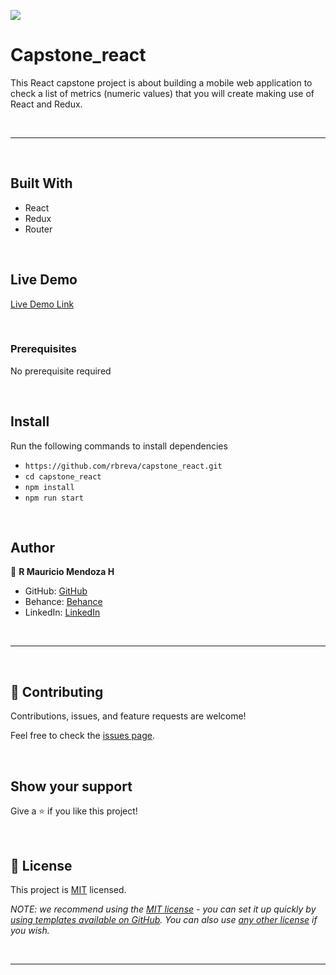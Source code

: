 ![](https://img.shields.io/badge/Microverse-blueviolet)

# Capstone_react
This React capstone project is about building a mobile web application to check a list of metrics (numeric values) that you will create making use of React and Redux.

<br>

---
<br>

## Built With
- React
- Redux
- Router

<br>

## Live Demo
[Live Demo Link](https://6381568557370915291765bd--zippy-panda-12e3c6.netlify.app/)

<br>

### Prerequisites
No prerequisite required

<br>

## Install
Run the following commands to install dependencies
 - `https://github.com/rbreva/capstone_react.git`
 - `cd capstone_react`
 - `npm install`
 - `npm run start`

<br>

## Author
👤 **R Mauricio Mendoza H**

- GitHub: [GitHub](https://github.com/rbreva)
- Behance: [Behance](https://www.behance.net/rbreva)
- LinkedIn: [LinkedIn](https://www.linkedin.com/in/r-mauricio-mendoza-huerta-0782a9166/)

<br>

---

<br>

## 🤝 Contributing

Contributions, issues, and feature requests are welcome!

Feel free to check the [issues page](https://github.com/rbreva/MathMagicians/issues).

<br>

## Show your support

Give a ⭐️ if you like this project!

<br>

## 📝 License

This project is [MIT](./LICENSE) licensed.

_NOTE: we recommend using the [MIT license](https://choosealicense.com/licenses/mit/) - you can set it up quickly by [using templates available on GitHub](https://docs.github.com/en/communities/setting-up-your-project-for-healthy-contributions/adding-a-license-to-a-repository). You can also use [any other license](https://choosealicense.com/licenses/) if you wish._


<br>

---


